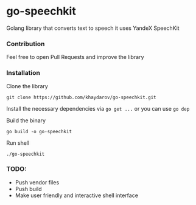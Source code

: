 # go-speechkit
Golang library that converts text to speech
it uses YandeX SpeechKit

### Contribution

Feel free to open Pull Requests and improve the library

### Installation

Clone the library

``` 
git clone https://github.com/khaydarov/go-speechkit.git
```

Install the necessary dependencies via `go get ...` or you can use
`go dep`

Build the binary

```
go build -o go-speechkit
```

Run shell

```
./go-speechkit
```

### TODO:

- Push vendor files
- Push build
- Make user friendly and interactive shell interface